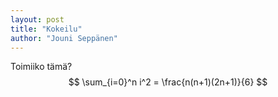 ```yaml
---
layout: post
title: "Kokeilu"
author: "Jouni Seppänen"
---
```


Toimiiko tämä? $$ \sum_{i=0}^n i^2 = \frac{n(n+1)(2n+1)}{6} $$
